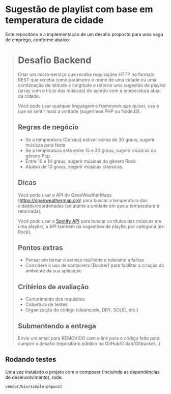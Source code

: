 # Sugestão de playlist com base em temperatura de cidade

Este repositório é a implementação de um desafio proposto para uma vaga de emprego, conforme abaixo:

> # Desafio Backend
>
> Criar um micro-serviço que receba requisições HTTP no formato REST que receba como parâmetro o nome de uma cidade ou uma combinação de latitude e longitude e retorne uma sugestão de playlist (array com o título das músicas) de acordo com a temperatura atual da cidade.
>
> Você pode usar qualquer linguágem e framework que quiser, use o que se sentir mais a vontade (sugerimos PHP ou NodeJS).
>
> ## Regras de negócio
> * Se a temperatura (Celsius) estiver acima de 30 graus, sugerir músicas para festa
> * Se a temperatura está entre 15 e 30 graus, sugerir músicas do gênero Pop.
> * Entre 10 e 14 graus, sugerir músicas do gênero Rock
> * Abaixo de 10 graus, segerir músicas clássicas.
>
> ## Dicas
>
> Você pode usar a API do OpenWeatherMaps (https://openweathermap.org) para buscar a temperatura das cidades/coordenadas (se atente a unidade em que a temperatura é retornada).
>
> Você pode usar a [Spotify API](https://developer.spotify.com/documentation/web-api/quick-start/) para buscar os títulos das músicas em uma playlist, a API também da sugestões de playlist por categoria (ex: Rock).
>
> ## Pontos extras
>
> * Pensar em tornar o serviço resiliente e tolerante a falhas
> * Considere o uso de containers (Docker) para facilitar a criação do ambiente da sua aplicação
>
> ## Critérios de avaliação
> * Cumprimento dos requisitos
> * Cobertura de testes
> * Organização do código (cleancode, DRY, SOLID, etc.)
>
> ## Submentendo a entrega
>
> Envie um email para REMOVIDO com o link para o código feito para cumprir o desafio (repositório público no GitHub/Gitlab/Gitbucket...)


## Rodando testes

Uma vez instalado o projeto com o composer (incluíndo as dependências de desenvolvimento), rode:
```bash
vendor/bin/simple-phpunit
```
